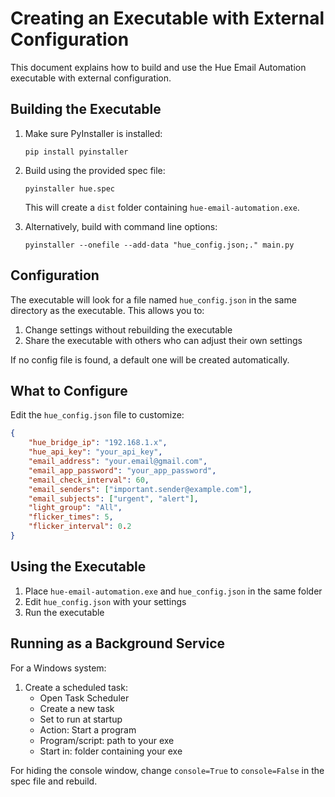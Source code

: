 # Creating an Executable with External Configuration

This document explains how to build and use the Hue Email Automation executable with external configuration.

## Building the Executable

1. Make sure PyInstaller is installed:
	```
	pip install pyinstaller
	```

2. Build using the provided spec file:
	```
	pyinstaller hue.spec
	```

	This will create a `dist` folder containing `hue-email-automation.exe`.

3. Alternatively, build with command line options:
	```
	pyinstaller --onefile --add-data "hue_config.json;." main.py
	```

## Configuration

The executable will look for a file named `hue_config.json` in the same directory as the executable. This allows you to:

1. Change settings without rebuilding the executable
2. Share the executable with others who can adjust their own settings

If no config file is found, a default one will be created automatically.

## What to Configure

Edit the `hue_config.json` file to customize:

```json
{
	"hue_bridge_ip": "192.168.1.x",
	"hue_api_key": "your_api_key",
	"email_address": "your.email@gmail.com",
	"email_app_password": "your_app_password",
	"email_check_interval": 60,
	"email_senders": ["important.sender@example.com"],
	"email_subjects": ["urgent", "alert"],
	"light_group": "All",
	"flicker_times": 5,
	"flicker_interval": 0.2
}
```

## Using the Executable

1. Place `hue-email-automation.exe` and `hue_config.json` in the same folder
2. Edit `hue_config.json` with your settings
3. Run the executable

## Running as a Background Service

For a Windows system:

1. Create a scheduled task:
	- Open Task Scheduler
	- Create a new task
	- Set to run at startup
	- Action: Start a program
	- Program/script: path to your exe
	- Start in: folder containing your exe

For hiding the console window, change `console=True` to `console=False` in the spec file and rebuild.
